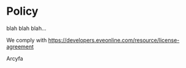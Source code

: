 # Policy
blah blah blah...

We comply with https://developers.eveonline.com/resource/license-agreement

Arcyfa
